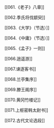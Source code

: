 
[[061.《老子》八章]]

  

[[062.季氏将伐颛臾]]

  

[[063.《大学》（节选）]]

  

[[064.《中庸》（节选）]]

  

[[065.《孟子》一则]]

  

[[066.逍遥游]]

  

[[067.谏逐客书]]

  

[[068.兰亭集序]]

  

[[069.滕王阁序]]

  

[[070.黄冈竹楼记]]

  

[[071.上枢密韩太尉书]]

  

[[072.古代文论选段]]

  
